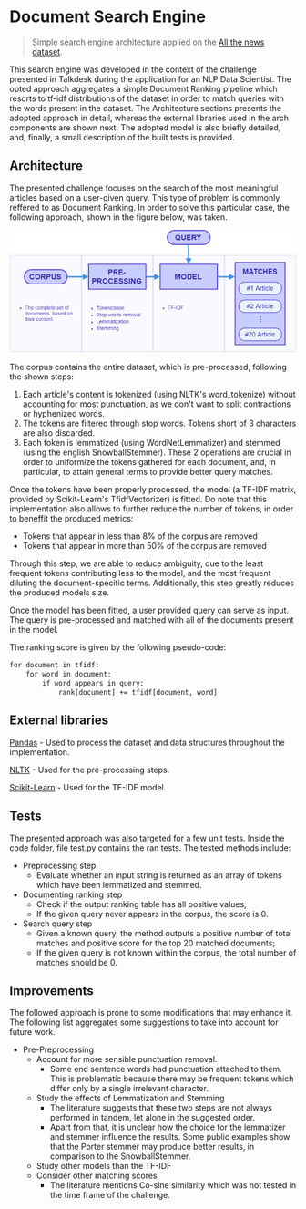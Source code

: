 # Document Search Engine
> Simple search engine architecture applied on the [All the news dataset](https://www.kaggle.com/snapcrack/all-the-news/version/4#articles1.csv).

This search engine was developed in the context of the challenge presented in Talkdesk during the application for an NLP Data Scientist.
The opted approach aggregates a simple Document Ranking pipeline which resorts to tf-idf distributions of the dataset in order to match queries with the words present in the dataset.
The Architecture sections presents the adopted approach in detail, whereas the external libraries used in the arch components are shown next. The adopted model is also briefly detailed, and, finally, a small description of the built tests is provided.

## Architecture

The presented challenge focuses on the search of the most meaningful articles based on a user-given query. This type of problem is commonly reffered to as Document Ranking. In order to solve this particular case, the following approach, shown in the figure below, was taken.

![](dse-arch.png)

The corpus contains the entire dataset, which is pre-processed, following the shown steps:
1. Each article's content is tokenized (using NLTK's word_tokenize) without accounting for most punctuation, as we don't want to split contractions or hyphenized words.
2. The tokens are filtered through stop words. Tokens short of 3 characters are also discarded.
3. Each token is lemmatized (using WordNetLemmatizer) and stemmed (using the english SnowballStemmer). These 2 operations are crucial in order to uniformize the tokens gathered for each document, and, in particular, to attain general terms to provide better query matches.

Once the tokens have been properly processed, the model (a TF-IDF matrix, provided by Scikit-Learn's TfidfVectorizer) is fitted. Do note that this implementation also allows to further reduce the number of tokens, in order to beneffit the produced metrics:
* Tokens that appear in less than 8% of the corpus are removed
* Tokens that appear in more than 50% of the corpus are removed

Through this step, we are able to reduce ambiguity, due to the least frequent tokens contributing less to the model, and the most frequent diluting the document-specific terms. Additionally, this step greatly reduces the produced models size.

Once the model has been fitted, a user provided query can serve as input. The query is pre-processed and matched with all of the documents present in the model.

The ranking score is given by the following pseudo-code:

```
for document in tfidf:
    for word in document:
        if word appears in query:
            rank[document] += tfidf[document, word]
```

## External libraries
[Pandas](https://pandas.pydata.org/) - Used to process the dataset and data structures throughout the implementation.

[NLTK](https://www.nltk.org/) - Used for the pre-processing steps.

[Scikit-Learn](https://scikit-learn.org/stable/) - Used for the TF-IDF model.

## Tests

The presented approach was also targeted for a few unit tests.
Inside the code folder, file test.py contains the ran tests.
The tested methods include:
* Preprocessing step
    * Evaluate whether an input string is returned as an array of tokens which have been lemmatized and stemmed.
* Documenting ranking step
    * Check if the output ranking table has all positive values;
    * If the given query never appears in the corpus, the score is 0.
* Search query step
    * Given a known query, the method outputs a positive number of total matches and positive score for the top 20 matched documents;
    * If the given query is not known within the corpus, the total number of matches should be 0.

## Improvements

The followed approach is prone to some modifications that may enhance it. The following list aggregates some suggestions to take into account for future work.

* Pre-Preprocessing
    * Account for more sensible punctuation removal.
        * Some end sentence words had punctuation attached to them. This is problematic because there may be frequent tokens which differ only by a single irrelevant character.
    * Study the effects of Lemmatization and Stemming
        * The literature suggests that these two steps are not always performed in tandem, let alone in the suggested order.
        * Apart from that, it is unclear how the choice for the lemmatizer and stemmer influence the results. Some public examples show that the Porter stemmer may produce better results, in comparison to the SnowballStemmer.
    * Study other models than the TF-IDF
    * Consider other matching scores
        * The literature mentions Co-sine similarity which was not tested in the time frame of the challenge.
